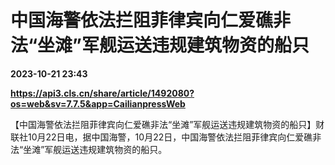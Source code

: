 # 中国海警依法拦阻菲律宾向仁爱礁非法“坐滩”军舰运送违规建筑物资的船只

**2023-10-21 23:43**

**https://api3.cls.cn/share/article/1492080?os=web&sv=7.7.5&app=CailianpressWeb**

【中国海警依法拦阻菲律宾向仁爱礁非法“坐滩”军舰运送违规建筑物资的船只】财联社10月22日电，据中国海警，10月22日，中国海警依法拦阻菲律宾向仁爱礁非法“坐滩”军舰运送违规建筑物资的船只。